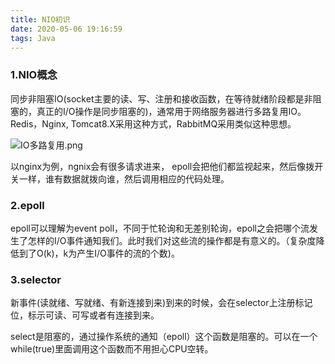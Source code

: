 ```yaml
---
title: NIO初识
date: 2020-05-06 19:16:59
tags: Java
---
```

### 1.NIO概念

同步非阻塞IO(socket主要的读、写、注册和接收函数，在等待就绪阶段都是非阻塞的，真正的I/O操作是同步阻塞的)，通常用于网络服务器进行多路复用IO。Redis，Nginx, Tomcat8.X采用这种方式，RabbitMQ采用类似这种思想。

![IO多路复用.png](http://ww1.sinaimg.cn/large/aacc02d8gy1gdqtd66t03j20gb05f0tw.jpg)

以nginx为例，ngnix会有很多请求进来， epoll会把他们都监视起来，然后像拨开关一样，谁有数据就拨向谁，然后调用相应的代码处理。

### 2.epoll

epoll可以理解为event poll，不同于忙轮询和无差别轮询，epoll之会把哪个流发生了怎样的I/O事件通知我们。此时我们对这些流的操作都是有意义的。（复杂度降低到了O(k)，k为产生I/O事件的流的个数)。

### 3.selector 

新事件(读就绪、写就绪、有新连接到来)到来的时候，会在selector上注册标记位，标示可读、可写或者有连接到来。

select是阻塞的，通过操作系统的通知（epoll）这个函数是阻塞的。可以在一个while(true)里面调用这个函数而不用担心CPU空转。